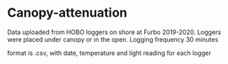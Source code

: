 # Canopy-attenuation

Data uploaded from HOBO loggers on shore at Furbo 2019-2020. Loggers were placed under canopy or in the open.
Logging frequency 30 minutes

format is .csv, with date, temperature and light reading for each logger
